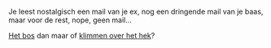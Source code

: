 Je leest nostalgisch een mail van je ex, nog een dringende mail van je baas, maar voor de rest, nope, geen mail...

[Het bos](../bos/donker-bos.md) dan maar of [klimmen over het hek](../over-het-hek/hek.md)?